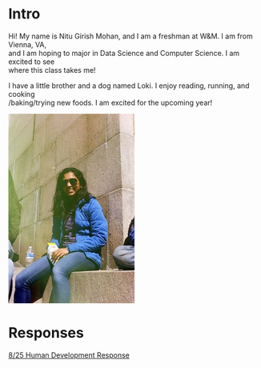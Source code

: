 # Intro

Hi! My name is Nitu Girish Mohan, and I am a freshman at W&M. I am from Vienna, VA,  
and I am hoping to major in Data Science and Computer Science. I am excited to see  
where this class takes me!  

I have a little brother and a dog named Loki. I enjoy reading, running, and cooking   
/baking/trying new foods. I am excited for the upcoming year!  

![](IMG_33445.JPG)

# Responses

[8/25 Human Development Response](Blumenstock.md)
